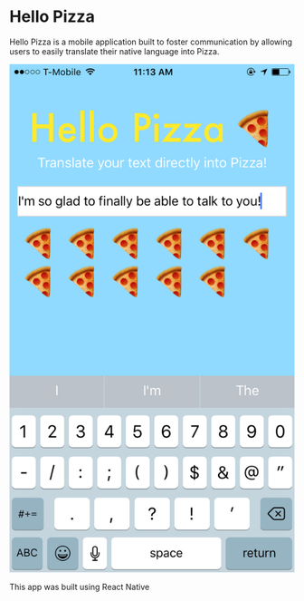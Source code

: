 # Hello Pizza

Hello Pizza is a mobile application built to foster communication by allowing users to easily translate their native language into Pizza.

![alt text](File_000.png)

This app was built using React Native
